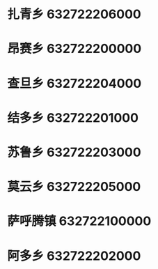 # 扎青乡 632722206000
# 昂赛乡 632722200000
# 查旦乡 632722204000
# 结多乡 632722201000
# 苏鲁乡 632722203000
# 莫云乡 632722205000
# 萨呼腾镇 632722100000
# 阿多乡 632722202000
